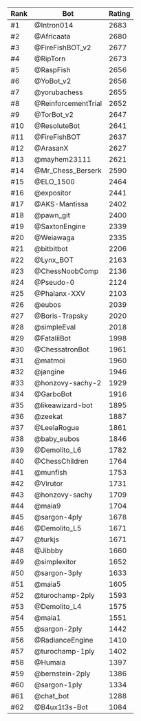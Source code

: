 Rank|Bot|Rating
---|---|---
#1|@Intron014|2683
#2|@Africaata|2680
#3|@FireFishBOT_v2|2677
#4|@RipTorn|2673
#5|@RaspFish|2656
#6|@YoBot_v2|2656
#7|@yorubachess|2655
#8|@ReinforcementTrial|2652
#9|@TorBot_v2|2647
#10|@ResoluteBot|2641
#11|@FireFishBOT|2637
#12|@ArasanX|2627
#13|@mayhem23111|2621
#14|@Mr_Chess_Berserk|2590
#15|@ELO_1500|2464
#16|@expositor|2441
#17|@AKS-Mantissa|2402
#18|@pawn_git|2400
#19|@SaxtonEngine|2339
#20|@Weiawaga|2335
#21|@bitbitbot|2206
#22|@Lynx_BOT|2163
#23|@ChessNoobComp|2136
#24|@Pseudo-0|2124
#25|@Phalanx-XXV|2103
#26|@eubos|2039
#27|@Boris-Trapsky|2020
#28|@simpleEval|2018
#29|@FataliiBot|1998
#30|@ChessatronBot|1961
#31|@matmoi|1960
#32|@jangine|1946
#33|@honzovy-sachy-2|1929
#34|@GarboBot|1916
#35|@likeawizard-bot|1895
#36|@zeekat|1887
#37|@LeelaRogue|1861
#38|@baby_eubos|1846
#39|@Demolito_L6|1782
#40|@ChessChildren|1764
#41|@munfish|1753
#42|@Virutor|1731
#43|@honzovy-sachy|1709
#44|@maia9|1704
#45|@sargon-4ply|1678
#46|@Demolito_L5|1671
#47|@turkjs|1671
#48|@Jibbby|1660
#49|@simplexitor|1652
#50|@sargon-3ply|1633
#51|@maia5|1605
#52|@turochamp-2ply|1593
#53|@Demolito_L4|1575
#54|@maia1|1551
#55|@sargon-2ply|1442
#56|@RadianceEngine|1410
#57|@turochamp-1ply|1402
#58|@Humaia|1397
#59|@bernstein-2ply|1386
#60|@sargon-1ply|1334
#61|@chat_bot|1288
#62|@B4ux1t3s-Bot|1084
